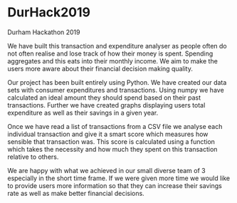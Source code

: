 # DurHack2019
Durham Hackathon 2019

We have built this transaction and expenditure analyser as people often do not often realise and lose track of how their 
money is spent. Spending aggregates and this eats into their monthly income. We aim to make the users more aware about 
their financial decision making quality.

Our project has been built entirely using Python. We have created our data sets with consumer expenditures and transactions. 
Using numpy we have calculated an ideal amount they should spend based on their past transactions. Further we have created 
graphs displaying users total expenditure as well as their savings in a given year.

Once we have read a list of transactions from a CSV file we analyse each individual transaction and give it a smart 
score which measures how sensible that transaction was. This score is calculated using a function which takes the necessity 
and how much they spent on this transaction relative to others.

We are happy with what we achieved in our small diverse team of 3 especially in the short time frame. If we were given more time we would like to provide users more information so that they can increase their savings rate as well 
as make better financial decisions.
